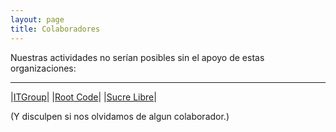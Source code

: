 ```yaml
---
layout: page
title: Colaboradores
---
```


Nuestras actividades no serían posibles sin el apoyo de estas organizaciones:

---

|[ITGroup][1]|
|[Root Code][2]|
|[Sucre Libre][3]|

(Y disculpen si nos olvidamos de algun colaborador.)

[1]: http://www.itgroup.system
[2]: http://www.rootcode.com.bo
[3]: http://sucrelibre.org
